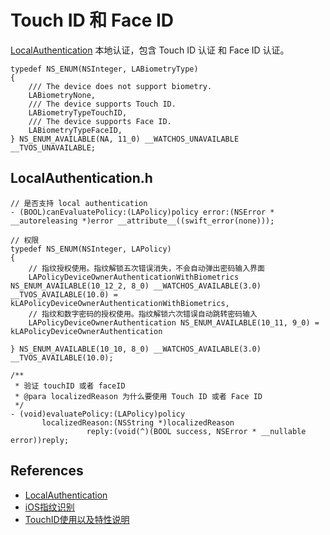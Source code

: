 # Touch ID 和 Face ID

[LocalAuthentication](https://developer.apple.com/documentation/localauthentication) 本地认证，包含 Touch ID 认证 和 Face ID 认证。

```objc
typedef NS_ENUM(NSInteger, LABiometryType)
{
    /// The device does not support biometry.
    LABiometryNone,
    /// The device supports Touch ID.
    LABiometryTypeTouchID,
    /// The device supports Face ID.
    LABiometryTypeFaceID,
} NS_ENUM_AVAILABLE(NA, 11_0) __WATCHOS_UNAVAILABLE __TVOS_UNAVAILABLE;

```

## LocalAuthentication.h

```objc
// 是否支持 local authentication
- (BOOL)canEvaluatePolicy:(LAPolicy)policy error:(NSError * __autoreleasing *)error __attribute__((swift_error(none)));

// 权限
typedef NS_ENUM(NSInteger, LAPolicy)
{
    // 指纹授权使用。指纹解锁五次错误消失，不会自动弹出密码输入界面
    LAPolicyDeviceOwnerAuthenticationWithBiometrics NS_ENUM_AVAILABLE(10_12_2, 8_0) __WATCHOS_AVAILABLE(3.0) __TVOS_AVAILABLE(10.0) = kLAPolicyDeviceOwnerAuthenticationWithBiometrics,
    // 指纹和数字密码的授权使用。指纹解锁六次错误自动跳转密码输入
    LAPolicyDeviceOwnerAuthentication NS_ENUM_AVAILABLE(10_11, 9_0) = kLAPolicyDeviceOwnerAuthentication

} NS_ENUM_AVAILABLE(10_10, 8_0) __WATCHOS_AVAILABLE(3.0) __TVOS_AVAILABLE(10.0);

/**
 * 验证 touchID 或者 faceID
 * @para localizedReason 为什么要使用 Touch ID 或者 Face ID
 */
- (void)evaluatePolicy:(LAPolicy)policy
       localizedReason:(NSString *)localizedReason
                 reply:(void(^)(BOOL success, NSError * __nullable error))reply;

```

## References

* [LocalAuthentication](https://developer.apple.com/documentation/localauthentication)
* [iOS指纹识别](http://www.jianshu.com/p/3ff9d8edae8e)
* [TouchID使用以及特性说明](http://www.jianshu.com/p/194f5561f0af)
